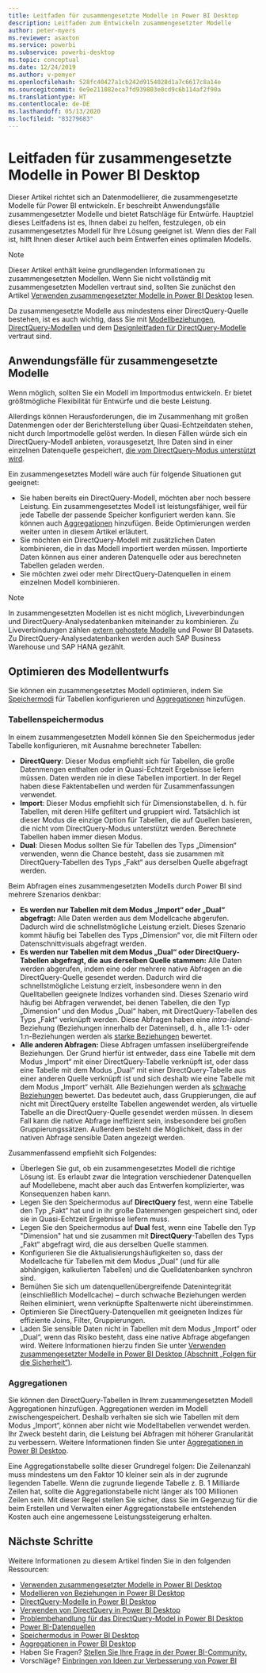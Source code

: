 ```yaml
---
title: Leitfaden für zusammengesetzte Modelle in Power BI Desktop
description: Leitfaden zum Entwickeln zusammengesetzter Modelle
author: peter-myers
ms.reviewer: asaxton
ms.service: powerbi
ms.subservice: powerbi-desktop
ms.topic: conceptual
ms.date: 12/24/2019
ms.author: v-pemyer
ms.openlocfilehash: 528fc40427a1cb242d9154028d1a7c6617c8a14e
ms.sourcegitcommit: 0e9e211082eca7fd939803e0cd9c6b114af2f90a
ms.translationtype: HT
ms.contentlocale: de-DE
ms.lasthandoff: 05/13/2020
ms.locfileid: "83279683"
---
```

# <a name="composite-model-guidance-in-power-bi-desktop"></a>Leitfaden für zusammengesetzte Modelle in Power BI Desktop

Dieser Artikel richtet sich an Datenmodellierer, die zusammengesetzte Modelle für Power BI entwickeln. Er beschreibt Anwendungsfälle zusammengesetzter Modelle und bietet Ratschläge für Entwürfe. Hauptziel dieses Leitfadens ist es, Ihnen dabei zu helfen, festzulegen, ob ein zusammengesetztes Modell für Ihre Lösung geeignet ist. Wenn dies der Fall ist, hilft Ihnen dieser Artikel auch beim Entwerfen eines optimalen Modells.

> [!NOTE]
> Dieser Artikel enthält keine grundlegenden Informationen zu zusammengesetzten Modellen. Wenn Sie nicht vollständig mit zusammengesetzten Modellen vertraut sind, sollten Sie zunächst den Artikel [Verwenden zusammengesetzter Modelle in Power BI Desktop](../transform-model/desktop-composite-models.md) lesen.
>
> Da zusammengesetzte Modelle aus mindestens einer DirectQuery-Quelle bestehen, ist es auch wichtig, dass Sie mit [Modellbeziehungen](../transform-model/desktop-relationships-understand.md), [DirectQuery-Modellen](../connect-data/desktop-directquery-about.md) und dem [Designleitfaden für DirectQuery-Modelle](directquery-model-guidance.md) vertraut sind.

## <a name="composite-model-use-cases"></a>Anwendungsfälle für zusammengesetzte Modelle

Wenn möglich, sollten Sie ein Modell im Importmodus entwickeln. Er bietet größtmögliche Flexibilität für Entwürfe und die beste Leistung.

Allerdings können Herausforderungen, die im Zusammenhang mit großen Datenmengen oder der Berichterstellung über Quasi-Echtzeitdaten stehen, nicht durch Importmodelle gelöst werden. In diesen Fällen würde sich ein DirectQuery-Modell anbieten, vorausgesetzt, Ihre Daten sind in einer einzelnen Datenquelle gespeichert, [die vom DirectQuery-Modus unterstützt wird](../connect-data/power-bi-data-sources.md).

Ein zusammengesetztes Modell wäre auch für folgende Situationen gut geeignet:

- Sie haben bereits ein DirectQuery-Modell, möchten aber noch bessere Leistung. Ein zusammengesetztes Modell ist leistungsfähiger, weil für jede Tabelle der passende Speicher konfiguriert werden kann. Sie können auch [Aggregationen](../transform-model/desktop-aggregations.md) hinzufügen. Beide Optimierungen werden weiter unten in diesem Artikel erläutert.
- Sie möchten ein DirectQuery-Modell mit zusätzlichen Daten kombinieren, die in das Modell importiert werden müssen. Importierte Daten können aus einer anderen Datenquelle oder aus berechneten Tabellen geladen werden.
- Sie möchten zwei oder mehr DirectQuery-Datenquellen in einem einzelnen Modell kombinieren.

> [!NOTE]
> In zusammengesetzten Modellen ist es nicht möglich, Liveverbindungen und DirectQuery-Analysedatenbanken miteinander zu kombinieren. Zu Liveverbindungen zählen [extern gehostete Modelle](../connect-data/service-datasets-understand.md#external-hosted-models) und Power BI Datasets. Zu DirectQuery-Analysedatenbanken werden auch SAP Business Warehouse und SAP HANA gezählt.

## <a name="optimize-model-design"></a>Optimieren des Modellentwurfs

Sie können ein zusammengesetztes Modell optimieren, indem Sie [Speichermodi](../transform-model/desktop-storage-mode.md) für Tabellen konfigurieren und [Aggregationen](../transform-model/desktop-aggregations.md) hinzufügen.

### <a name="table-storage-mode"></a>Tabellenspeichermodus

In einem zusammengesetzten Modell können Sie den Speichermodus jeder Tabelle konfigurieren, mit Ausnahme berechneter Tabellen:

- **DirectQuery**: Dieser Modus empfiehlt sich für Tabellen, die große Datenmengen enthalten oder in Quasi-Echtzeit Ergebnisse liefern müssen. Daten werden nie in diese Tabellen importiert. In der Regel haben diese Faktentabellen und werden für Zusammenfassungen verwendet.
- **Import**: Dieser Modus empfiehlt sich für Dimensionstabellen, d. h. für Tabellen, mit deren Hilfe gefiltert und gruppiert wird. Tatsächlich ist dieser Modus die einzige Option für Tabellen, die auf Quellen basieren, die nicht vom DirectQuery-Modus unterstützt werden. Berechnete Tabellen haben immer diesen Modus.
- **Dual**: Diesen Modus sollten Sie für Tabellen des Typs „Dimension“ verwenden, wenn die Chance besteht, dass sie zusammen mit DirectQuery-Tabellen des Typs „Fakt“ aus derselben Quelle abgefragt werden.

Beim Abfragen eines zusammengesetzten Modells durch Power BI sind mehrere Szenarios denkbar:

- **Es werden nur Tabellen mit dem Modus „Import“ oder „Dual“ abgefragt:** Alle Daten werden aus dem Modellcache abgerufen. Dadurch wird die schnellstmögliche Leistung erzielt. Dieses Szenario kommt häufig bei Tabellen des Typs „Dimension“ vor, die mit Filtern oder Datenschnittvisuals abgefragt werden.
- **Es werden nur Tabellen mit dem Modus „Dual“ oder DirectQuery-Tabellen abgefragt, die aus derselben Quelle stammen:** Alle Daten werden abgerufen, indem eine oder mehrere native Abfragen an die DirectQuery-Quelle gesendet werden. Dadurch wird die schnellstmögliche Leistung erzielt, insbesondere wenn in den Quelltabellen geeignete Indizes vorhanden sind. Dieses Szenario wird häufig bei Abfragen verwendet, bei denen Tabellen, die den Typ „Dimension“ und den Modus „Dual“ haben, mit DirectQuery-Tabellen des Typs „Fakt“ verknüpft werden. Diese Abfragen haben eine _intra-island_-Beziehung (Beziehungen innerhalb der Dateninsel), d. h., alle 1:1- oder 1:n-Beziehungen werden als [starke Beziehungen](../transform-model/desktop-relationships-understand.md#strong-relationships) bewertet.
- **Alle anderen Abfragen:** Diese Abfragen umfassen inselübergreifende Beziehungen. Der Grund hierfür ist entweder, dass eine Tabelle mit dem Modus „Import“ mit einer DirectQuery-Tabelle verknüpft ist, oder dass eine Tabelle mit dem Modus „Dual“ mit einer DirectQuery-Tabelle aus einer anderen Quelle verknüpft ist und sich deshalb wie eine Tabelle mit dem Modus „Import“ verhält. Alle Beziehungen werden als [schwache Beziehungen](../transform-model/desktop-relationships-understand.md#weak-relationships) bewertet. Das bedeutet auch, dass Gruppierungen, die auf nicht mit DirectQuery erstellte Tabellen angewendet werden, als virtuelle Tabelle an die DirectQuery-Quelle gesendet werden müssen. In diesem Fall kann die native Abfrage ineffizient sein, insbesondere bei großen Gruppierungssätzen. Außerdem besteht die Möglichkeit, dass in der nativen Abfrage sensible Daten angezeigt werden.

Zusammenfassend empfiehlt sich Folgendes:

- Überlegen Sie gut, ob ein zusammengesetztes Modell die richtige Lösung ist. Es erlaubt zwar die Integration verschiedener Datenquellen auf Modellebene, macht aber auch das Entwerfen komplizierter, was Konsequenzen haben kann.
- Legen Sie den Speichermodus auf **DirectQuery** fest, wenn eine Tabelle den Typ „Fakt“ hat und in ihr große Datenmengen gespeichert sind, oder sie in Quasi-Echtzeit Ergebnisse liefern muss.
- Legen Sie den Speichermodus auf **Dual** fest, wenn eine Tabelle den Typ "Dimension" hat und sie zusammen mit **DirectQuery**-Tabellen des Typs „Fakt“ abgefragt wird, die aus derselben Quelle stammen.
- Konfigurieren Sie die Aktualisierungshäufigkeiten so, dass der Modellcache für Tabellen mit dem Modus „Dual“ (und für alle abhängigen, kalkulierten Tabellen) und die Quelldatenbanken synchron sind.
- Bemühen Sie sich um datenquellenübergreifende Datenintegrität (einschließlich Modellcache) – durch schwache Beziehungen werden Reihen eliminiert, wenn verknüpfte Spaltenwerte nicht übereinstimmen.
- Optimieren Sie DirectQuery-Datenquellen mit geeigneten Indizes für effiziente Joins, Filter, Gruppierungen.
- Laden Sie sensible Daten nicht in Tabellen mit dem Modus „Import“ oder „Dual“, wenn das Risiko besteht, dass eine native Abfrage abgefangen wird. Weitere Informationen hierzu finden Sie unter [Verwenden zusammengesetzter Modelle in Power BI Desktop (Abschnitt „Folgen für die Sicherheit“)](../transform-model/desktop-composite-models.md#security-implications).

### <a name="aggregations"></a>Aggregationen

Sie können den DirectQuery-Tabellen in Ihrem zusammengesetzten Modell Aggregationen hinzufügen. Aggregationen werden im Modell zwischengespeichert. Deshalb verhalten sie sich wie Tabellen mit dem Modus „Import“, können aber nicht wie Modelltabellen verwendet werden. Ihr Zweck besteht darin, die Leistung bei Abfragen mit höherer Granularität zu verbessern. Weitere Informationen finden Sie unter [Aggregationen in Power BI Desktop](../transform-model/desktop-aggregations.md).

Eine Aggregationstabelle sollte dieser Grundregel folgen: Die Zeilenanzahl muss mindestens um den Faktor 10 kleiner sein als in der zugrunde liegenden Tabelle. Wenn die zugrunde liegende Tabelle z. B. 1 Milliarde Zeilen hat, sollte die Aggregationstabelle nicht länger als 100 Millionen Zeilen sein. Mit dieser Regel stellen Sie sicher, dass Sie im Gegenzug für die beim Erstellen und Verwalten einer Aggregationstabelle entstehenden Kosten auch eine angemessene Leistungssteigerung erhalten.

## <a name="next-steps"></a>Nächste Schritte

Weitere Informationen zu diesem Artikel finden Sie in den folgenden Ressourcen:

- [Verwenden zusammengesetzter Modelle in Power BI Desktop](../transform-model/desktop-composite-models.md)
- [Modellieren von Beziehungen in Power BI Desktop](../transform-model/desktop-relationships-understand.md)
- [DirectQuery-Modelle in Power BI Desktop](../connect-data/desktop-directquery-about.md)
- [Verwenden von DirectQuery in Power BI Desktop](../connect-data/desktop-use-directquery.md)
- [Problembehandlung für das DirectQuery-Model in Power BI Desktop](../connect-data/desktop-directquery-troubleshoot.md)
- [Power BI-Datenquellen](../connect-data/power-bi-data-sources.md)
- [Speichermodus in Power BI Desktop](../transform-model/desktop-storage-mode.md)
- [Aggregationen in Power BI Desktop](../transform-model/desktop-aggregations.md)
- Haben Sie Fragen? [Stellen Sie Ihre Frage in der Power BI-Community.](https://community.powerbi.com/)
- Vorschläge? [Einbringen von Ideen zur Verbesserung von Power BI](https://ideas.powerbi.com)

